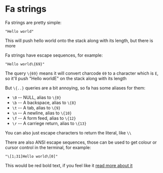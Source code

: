 # Fa strings

Fa strings are pretty simple:

```fa
"Hello world"
```

This will push hello world onto the stack along with its length,
but there is more

Fa strings have escape sequences, for example:

```fa
"Hello world\{69}"
```

The query `\{69}` means it will convert charcode
`69` to a character which is `E`, so it'll push
"Hello worldE" on the stack along with its length

But `\{..}` queries are a bit annoying, so fa has some
aliases for them:

-   `\0` -- NULL, alias to `\{0}`
-   `\b` -- A backspace, alias to `\{8}`
-   `\t` -- A tab, alias to `\{9}`
-   `\n` -- A newline, alias to `\{10}`
-   `\f` -- A form feed, alias to `\{12}`
-   `\r` -- A carriege return, alias to `\{13}`

You can also just escape characters to return the literal,
like `\\`

There are also ANSI escape sequences, those can be used to get colour or
cursor control in the terminal, for example:

```fa
"\[1;31]Hello world\[0]"
```

This would be red bold text, if you feel like it
[read more about it](https://en.wikipedia.org/wiki/ANSI_escape_code)
